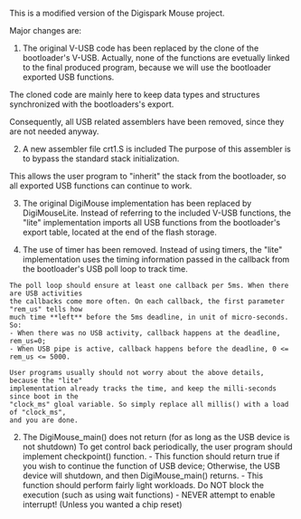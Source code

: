 This is a modified version of the Digispark Mouse project.

Major changes are:

1. The original V-USB code has been replaced by the clone of the bootloader's V-USB.
  Actually, none of the functions are evetually linked to the final produced program,
  because we will use the bootloader exported USB functions.
  
  The cloned code are mainly here to keep data types and structures synchronized with
  the bootloaders's export.
  
  Consequently, all USB related assemblers have been removed, since they are not needed
  anyway.

2. A new assembler file crt1.S is included
  The purpose of this assembler is to bypass the standard stack initialization.
  
  This allows the user program to "inherit" the stack from the bootloader, so all exported
  USB functions can continue to work.

3. The original DigiMouse implementation has been replaced by DigiMouseLite.
  Instead of referring to the included V-USB functions, the "lite" implementation
  imports all USB functions from the bootloader's export table, located at the end
  of the flash storage.

  1. The use of timer has been removed.
    Instead of using timers, the "lite" implementation uses the timing information passed
    in the callback from the bootloader's USB poll loop to track time.

    The poll loop should ensure at least one callback per 5ms. When there are USB activities
    the callbacks come more often. On each callback, the first parameter "rem_us" tells how
    much time **left** before the 5ms deadline, in unit of micro-seconds. So:
    - When there was no USB activity, callback happens at the deadline, rem_us=0;
    - When USB pipe is active, callback happens before the deadline, 0 <= rem_us <= 5000.
    
    User programs usually should not worry about the above details, because the "lite"
    implementation already tracks the time, and keep the milli-seconds since boot in the
    "clock_ms" gloal variable. So simply replace all millis() with a load of "clock_ms",
    and you are done.

  2. The DigiMouse_main() does not return (for as long as the USB device is not shutdown)
    To get control back periodically, the user program should implement checkpoint() function.
    - This function should return true if you wish to continue the function of USB device;
      Otherwise, the USB device will shutdown, and then DigiMouse_main() returns.
    - This function should perform fairly light workloads.
      Do NOT block the execution (such as using wait functions)
    - NEVER attempt to enable interrupt! (Unless you wanted a chip reset)
